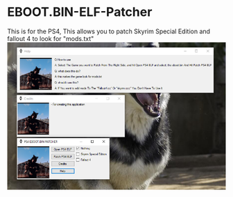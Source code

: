 # EBOOT.BIN-ELF-Patcher
This is for the PS4, This allows you to patch Skyrim Special Edition and fallout 4 to look for "mods.txt"
![Screenshot](1Capture.PNG)
